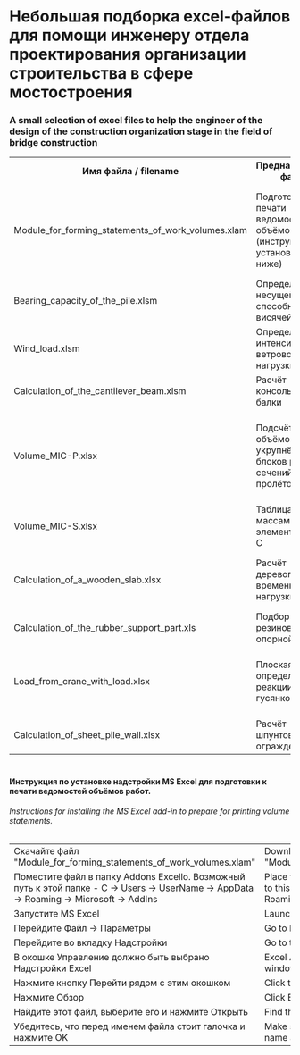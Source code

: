 # Небольшая подборка excel-файлов для помощи инженеру отдела проектирования организации строительства в сфере мостостроения
### A small selection of excel files to help the engineer of the design of the construction organization stage in the field of bridge construction


<table>
    <tr>
      	<th>Имя файла / filename</th>
        <th>Предназначение файла</th>
        <th>Purpose of the file</th>
    </tr>
    <tr>
        <td>Module_for_forming_statements_of_work_volumes.xlam</td>
      	<td>Подготовка к печати ведомостей объёмов работ (инструкцию по установке читай ниже)</td>
        <td>Preparation for printing of work volume statements (read the installation instructions below)</td>
    </tr>
    <tr>
        <td>Bearing_capacity_of_the_pile.xlsm</td>
      	<td>Определение несущей способности висячей сваи</td>
        <td>Determination of the bearing capacity of a hanging pile</td>
    </tr>
  	<tr>
        <td>Wind_load.xlsm</td>
      	<td>Определение интенсивности ветровой нагрузки</td>
        <td>Determination of wind load intensity</td>
    </tr>
  	<tr>
        <td>Calculation_of_the_cantilever_beam.xlsm</td>
      	<td>Расчёт консольной балки</td>
        <td>Calculation of the cantilever beam</td>
    </tr>
  	<tr>
        <td>Volume_MIC-P.xlsx</td>
      	<td>Подсчёт объёмов МИК-П укрупнённых блоков разных сечений и пролётов</td>
        <td>Calculation of MIC-P volumes of enlarged blocks of different sections and spans</td>
    </tr>
  	<tr>
        <td>Volume_MIC-S.xlsx</td>
      	<td>Таблица с массами элементов МИК-С</td>
        <td>A table with the masses of MIC-S elements</td>
    </tr>
  	<tr>
        <td>Calculation_of_a_wooden_slab.xlsx</td>
      	<td>Расчёт деревоплиты от временной нагрузки</td>
        <td>Calculation of a wooden slab from a temporary load</td>
    </tr>
  	<tr>
        <td>Calculation_of_the_rubber_support_part.xls</td>
      	<td>Подбор резиновой опорной части</td>
        <td>Selection of the rubber support part</td>
    </tr>
  	<tr>
        <td>Load_from_crane_with_load.xlsx</td>
      	<td>Плоская схема определения реакции под гусянкой</td>
        <td>A flat circuit for determining the reaction under the track</td>
    </tr>
  	<tr>
        <td>Calculation_of_sheet_pile_wall.xlsx</td>
      	<td>Расчёт шпунтового ограждения</td>
        <td>Calculation of sheet pile fencing</td>
    </tr>
</table>

#
#### Инструкция по установке надстройки MS Excel для подготовки к печати ведомостей объёмов работ.
###### Instructions for installing the MS Excel add-in to prepare for printing volume statements.

<table>
  	<tr>
        <td>Скачайте файл "Module_for_forming_statements_of_work_volumes.xlam"</td>
      	<td>Download the file "Module_for_forming_statements_of_work_volumes.xlam"</td>
    </tr>
  	<tr>
        <td>Поместите файл в папку Addons Excello. Возможный путь к этой папке - C -> Users -> UserName -> AppData -> Roaming -> Microsoft -> AddIns</td>
      	<td>Place the file in the Addons Excello folder. Possible path to this folder - C -> Users -> UserName -> AppData -> Roaming -> Microsoft -> AddIns</td>
    </tr>
    <tr>
        <td>Запустите MS Excel</td>
      	<td>Launch MS Excel</td>
    </tr>
    <tr>
        <td>Перейдите Файл -> Параметры</td>
      	<td>Go to File -> Settings</td>
    </tr>
  	<tr>
        <td>Перейдите во вкладку Надстройки</td>
      	<td>Go to the Add-ons tab</td>
    </tr>
  	<tr>
        <td>В окошке Управление должно быть выбрано Надстройки Excel</td>
      	<td>Excel Add-ons should be selected in the Management window</td>
    </tr>
  	<tr>
        <td>Нажмите кнопку Перейти рядом с этим окошком</td>
      	<td>Click the Go button next to this window</td>
    </tr>
  	<tr>
        <td>Нажмите Обзор</td>
      	<td>Click Browse</td>
    </tr>
  	<tr>
        <td>Найдите этот файл, выберите его и нажмите Открыть</td>
      	<td>Find this file, select it, and click Open</td>
    </tr>
  	<tr>
        <td>Убедитесь, что перед именем файла стоит галочка и нажмите OK</td>
      	<td>Make sure that there is a check mark in front of the file name and click OK</td>
    </tr>
</table>
